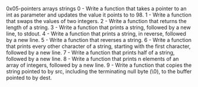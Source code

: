 0x05-pointers arrays strings
0 -  Write a function that takes a pointer to an int as parameter and updates the value it points to to 98.
1 -  Write a function that swaps the values of two integers.
2 -  Write a function that returns the length of a string.
3 -  Write a function that prints a string, followed by a new line, to stdout.
4 -  Write a function that prints a string, in reverse, followed by a new line.
5 -  Write a function that reverses a string.
6 -  Write a function that prints every other character of a string, starting with the first character, followed by a new line.
7 -  Write a function that prints half of a string, followed by a new line.
8 -  Write a function that prints n elements of an array of integers, followed by a new line.
9 -  Write a function that copies the string pointed to by src, including the terminating null byte (\0), to the buffer pointed to by dest.
